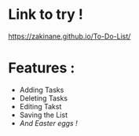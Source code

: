 # Link to try !
https://zakinane.github.io/To-Do-List/
# Features :
<ul>
  <li>Adding Tasks</li>
  <li>Deleting Tasks</li>
  <li>Editing Takst</li>
  <li>Saving the List</li>
  <li><i>And Easter eggs !</i></li>
</ul>
